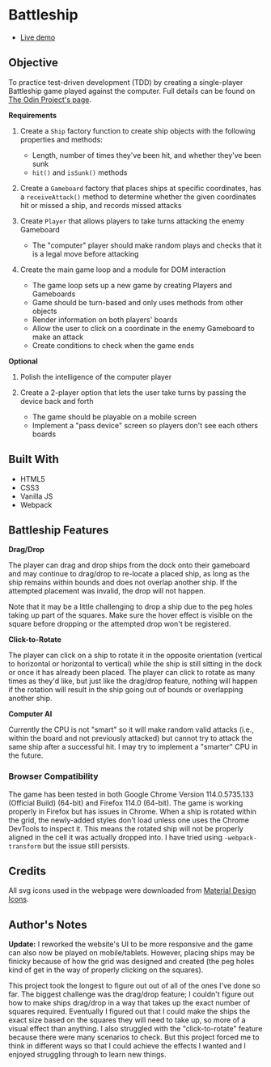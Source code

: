 # Battleship

- [Live demo](https://ajwjung.github.io/battleship/)

## Objective

To practice test-driven development (TDD) by creating a single-player Battleship game played against the computer. Full details can be found on [The Odin Project's page](https://www.theodinproject.com/lessons/node-path-javascript-battleship).

**Requirements**

1. Create a `Ship` factory function to create ship objects with the following properties and methods:

   - Length, number of times they've been hit, and whether they've been sunk
   - `hit()` and `isSunk()` methods

2. Create a `Gameboard` factory that places ships at specific coordinates, has a `receiveAttack()` method to determine whether the given coordinates hit or missed a ship, and records missed attacks

3. Create `Player` that allows players to take turns attacking the enemy Gameboard

   - The "computer" player should make random plays and checks that it is a legal move before attacking

4. Create the main game loop and a module for DOM interaction
   - The game loop sets up a new game by creating Players and Gameboards
   - Game should be turn-based and only uses methods from other objects
   - Render information on both players' boards
   - Allow the user to click on a coordinate in the enemy Gameboard to make an attack
   - Create conditions to check when the game ends

**Optional**

1. Polish the intelligence of the computer player

2. Create a 2-player option that lets the user take turns by passing the device back and forth
   - The game should be playable on a mobile screen
   - Implement a "pass device" screen so players don't see each others boards

## Built With

- HTML5
- CSS3
- Vanilla JS
- Webpack

## Battleship Features

**Drag/Drop**

The player can drag and drop ships from the dock onto their gameboard and may continue to drag/drop to re-locate a placed ship, as long as the ship remains within bounds and does not overlap another ship. If the attempted placement was invalid, the drop will not happen.

Note that it may be a little challenging to drop a ship due to the peg holes taking up part of the squares. Make sure the hover effect is visible on the square before dropping or the attempted drop won't be registered.

**Click-to-Rotate**

The player can click on a ship to rotate it in the opposite orientation (vertical to horizontal or horizontal to vertical) while the ship is still sitting in the dock or once it has already been placed. The player can click to rotate as many times as they'd like, but just like the drag/drop feature, nothing will happen if the rotation will result in the ship going out of bounds or overlapping another ship.

**Computer AI**

Currently the CPU is not "smart" so it will make random valid attacks (i.e., within the board and not previously attacked) but cannot try to attack the same ship after a successful hit. I may try to implement a "smarter" CPU in the future.

### Browser Compatibility

The game has been tested in both Google Chrome Version 114.0.5735.133 (Official Build) (64-bit) and Firefox 114.0 (64-bit). The game is working properly in Firefox but has issues in Chrome. When a ship is rotated within the grid, the newly-added styles don't load unless one uses the Chrome DevTools to inspect it. This means the rotated ship will not be properly aligned in the cell it was actually dropped into. I have tried using `-webpack-transform` but the issue still persists.

## Credits

All svg icons used in the webpage were downloaded from [Material Design Icons](https://pictogrammers.com/library/mdi/).

## Author's Notes

**Update:** I  reworked the website's UI to be more responsive and the game can also now be played on mobile/tablets. However, placing ships may be finicky because of how the grid was designed and created (the peg holes kind of get in the way of properly clicking on the squares).

This project took the longest to figure out out of all of the ones I've done so far. The biggest challenge was the drag/drop feature; I couldn't figure out how to make ships drag/drop in a way that takes up the exact number of squares required. Eventually I figured out that I could make the ships the exact size based on the squares they will need to take up, so more of a visual effect than anything. I also struggled with the "click-to-rotate" feature because there were many scenarios to check. But this project forced me to think in different ways so that I could achieve the effects I wanted and I enjoyed struggling through to learn new things.
